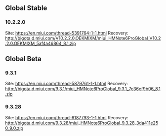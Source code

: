 ## Global Stable
### 10.2.2.0
Site: https://en.miui.com/thread-5391764-1-1.html
Recovery: http://bigota.d.miui.com/V10.2.2.0.OEKMIXM/miui_HMNote6ProGlobal_V10.2.2.0.OEKMIXM_5af4a46864_8.1.zip

## Global Beta
### 9.3.1
Site: https://en.miui.com/thread-5879761-1-1.html
Recovery: http://bigota.d.miui.com/9.3.1/miui_HMNote6ProGlobal_9.3.1_7c36ef9b06_8.1.zip

### 9.3.28
Site: https://en.miui.com/thread-6187793-1-1.html
Recovery: http://bigota.d.miui.com/9.3.28/miui_HMNote6ProGlobal_9.3.28_3da411e250_9.0.zip